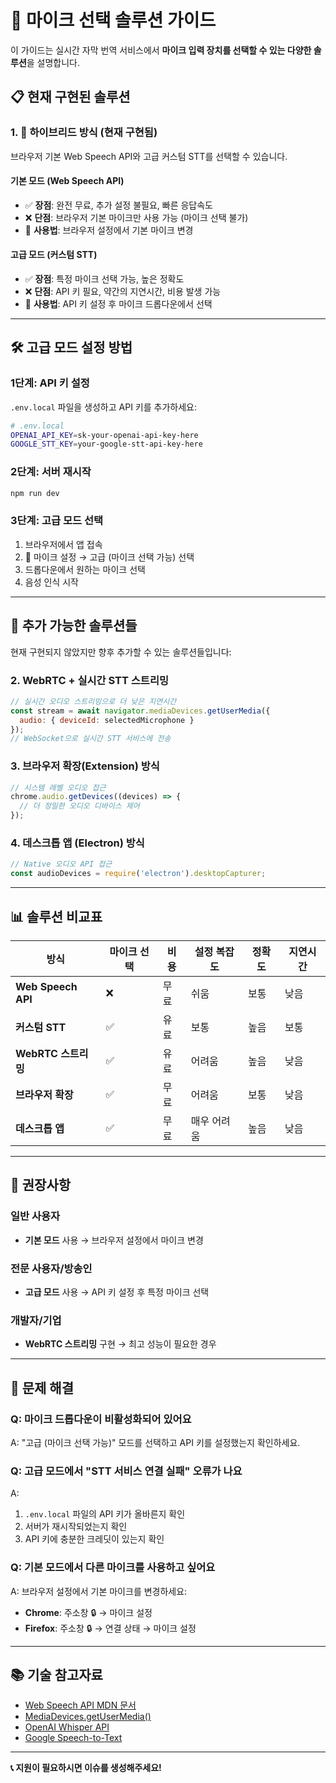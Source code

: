 # 🎤 마이크 선택 솔루션 가이드

이 가이드는 실시간 자막 번역 서비스에서 **마이크 입력 장치를 선택할 수 있는 다양한 솔루션**을 설명합니다.

## 📋 현재 구현된 솔루션

### 1. 🔧 **하이브리드 방식** (현재 구현됨)

브라우저 기본 Web Speech API와 고급 커스텀 STT를 선택할 수 있습니다.

#### **기본 모드 (Web Speech API)**
- ✅ **장점**: 완전 무료, 추가 설정 불필요, 빠른 응답속도
- ❌ **단점**: 브라우저 기본 마이크만 사용 가능 (마이크 선택 불가)
- 🔧 **사용법**: 브라우저 설정에서 기본 마이크 변경

#### **고급 모드 (커스텀 STT)**  
- ✅ **장점**: 특정 마이크 선택 가능, 높은 정확도
- ❌ **단점**: API 키 필요, 약간의 지연시간, 비용 발생 가능
- 🔧 **사용법**: API 키 설정 후 마이크 드롭다운에서 선택

---

## 🛠️ 고급 모드 설정 방법

### 1단계: API 키 설정

`.env.local` 파일을 생성하고 API 키를 추가하세요:

```bash
# .env.local
OPENAI_API_KEY=sk-your-openai-api-key-here
GOOGLE_STT_KEY=your-google-stt-api-key-here
```

### 2단계: 서버 재시작

```bash
npm run dev
```

### 3단계: 고급 모드 선택

1. 브라우저에서 앱 접속
2. 🎤 마이크 설정 → 고급 (마이크 선택 가능) 선택
3. 드롭다운에서 원하는 마이크 선택
4. 음성 인식 시작

---

## 🚀 추가 가능한 솔루션들

현재 구현되지 않았지만 향후 추가할 수 있는 솔루션들입니다:

### 2. **WebRTC + 실시간 STT 스트리밍**
```javascript
// 실시간 오디오 스트리밍으로 더 낮은 지연시간
const stream = await navigator.mediaDevices.getUserMedia({
  audio: { deviceId: selectedMicrophone }
});
// WebSocket으로 실시간 STT 서비스에 전송
```

### 3. **브라우저 확장(Extension) 방식**
```javascript
// 시스템 레벨 오디오 접근
chrome.audio.getDevices((devices) => {
  // 더 정밀한 오디오 디바이스 제어
});
```

### 4. **데스크톱 앱 (Electron) 방식**
```javascript
// Native 오디오 API 접근
const audioDevices = require('electron').desktopCapturer;
```

---

## 📊 솔루션 비교표

| 방식 | 마이크 선택 | 비용 | 설정 복잡도 | 정확도 | 지연시간 |
|------|------------|------|------------|--------|----------|
| **Web Speech API** | ❌ | 무료 | 쉬움 | 보통 | 낮음 |
| **커스텀 STT** | ✅ | 유료 | 보통 | 높음 | 보통 |
| **WebRTC 스트리밍** | ✅ | 유료 | 어려움 | 높음 | 낮음 |
| **브라우저 확장** | ✅ | 무료 | 어려움 | 보통 | 낮음 |
| **데스크톱 앱** | ✅ | 무료 | 매우 어려움 | 높음 | 낮음 |

---

## 🎯 권장사항

### **일반 사용자**
- **기본 모드** 사용 → 브라우저 설정에서 마이크 변경

### **전문 사용자/방송인**
- **고급 모드** 사용 → API 키 설정 후 특정 마이크 선택

### **개발자/기업**
- **WebRTC 스트리밍** 구현 → 최고 성능이 필요한 경우

---

## 🔧 문제 해결

### Q: 마이크 드롭다운이 비활성화되어 있어요
A: "고급 (마이크 선택 가능)" 모드를 선택하고 API 키를 설정했는지 확인하세요.

### Q: 고급 모드에서 "STT 서비스 연결 실패" 오류가 나요
A: 
1. `.env.local` 파일의 API 키가 올바른지 확인
2. 서버가 재시작되었는지 확인
3. API 키에 충분한 크레딧이 있는지 확인

### Q: 기본 모드에서 다른 마이크를 사용하고 싶어요
A: 브라우저 설정에서 기본 마이크를 변경하세요:
- **Chrome**: 주소창 🔒 → 마이크 설정
- **Firefox**: 주소창 🔒 → 연결 상태 → 마이크 설정

---

## 📚 기술 참고자료

- [Web Speech API MDN 문서](https://developer.mozilla.org/en-US/docs/Web/API/Web_Speech_API)
- [MediaDevices.getUserMedia()](https://developer.mozilla.org/en-US/docs/Web/API/MediaDevices/getUserMedia)
- [OpenAI Whisper API](https://platform.openai.com/docs/guides/speech-to-text)
- [Google Speech-to-Text](https://cloud.google.com/speech-to-text/docs)

---

**📞 지원이 필요하시면 이슈를 생성해주세요!**